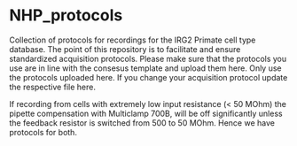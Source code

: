 # NHP_protocols
Collection of protocols for recordings for the IRG2 Primate cell type database. The point of this repository is to facilitate and ensure standardized acquisition  protocols.
Please make sure that the protocols you use are in line with the consesus template and upload them here. Only use the protocols uploaded here. If you change your acquisition protocol update the respective file here.

If recording from cells with extremely low input resistance (< 50 MOhm) the pipette compensation with Multiclamp 700B, will be off significantly unless the feedback resistor is  switched from 500 to 50 MOhm. Hence we have protocols for both.  
